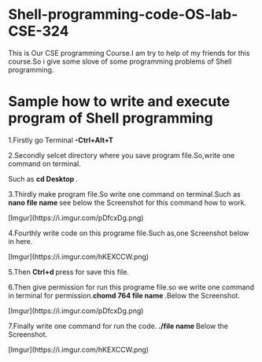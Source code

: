 # Shell-programming-code-OS-lab-CSE-324
This is Our CSE programming Course.I am try to help of my friends for this course.So i give some slove of some programming problems of Shell programming.
# Sample how to write and execute program of Shell programming
1.Firstly go Terminal <b> -Ctrl+Alt+T </b>
<p>2.Secondly selcet directory where you save program file.So,write one command on terminal.</p>
Such as <b> cd Desktop </b>.
<p>3.Thirdly make program file.So write one command on terminal.Such as <b> nano file name </b> see below the Screenshot for this command how to work.</p>
[Imgur](https://i.imgur.com/pDfcxDg.png)
<p>4.Fourthly write code on this programe file.Such as,one Screenshot below in here.</p>
[Imgur](https://i.imgur.com/hKEXCCW.png)
<p>5.Then <b> Ctrl+d </b> press for save this file.</p>
<p>6.Then give permission for run this programe file.so we write one command in terminal for permission.<b>chomd 764 file name </b>.Below the Screenshot.</p>
[Imgur](https://i.imgur.com/pDfcxDg.png)
<p>7.Finally write one command for run the code.<b> ./file name </b>Below the Screenshot.</p>
[Imgur](https://i.imgur.com/hKEXCCW.png)
